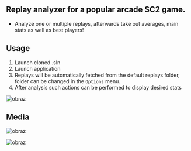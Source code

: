 ## Replay analyzer for a popular arcade SC2 game.
- Analyze one or multiple replays, afterwards take out averages, main stats as well as best players!

## Usage

1. Launch cloned .sln
2. Launch application
3. Replays will be automatically fetched from the default replays folder, folder can be changed in the `Options` menu.
4. After analysis such actions can be performed to display desired stats

![obraz](https://github.com/SebastianDrela2/ParasiteReplayAnalyzer/assets/107455395/afa8f2af-f7e8-488b-b3b4-1f8d3e8b94f1)

## Media

![obraz](https://github.com/SebastianDrela2/ParasiteReplayAnalyzer/assets/107455395/ac21ca52-72a6-467e-ae0d-d8f81c73d1e9)

![obraz](https://github.com/SebastianDrela2/ParasiteReplayAnalyzer/assets/107455395/c896caf5-0767-4704-81a7-440d6ddc9be3)

